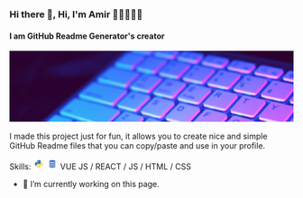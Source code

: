 ### Hi there 👋, Hi, I'm Amir 👋🏻👨🏻‍💻
#### I am GitHub Readme Generator's creator
![I am GitHub Readme Generator's creator](https://github.com/ARZ10/ARZ10/blob/main/Simple%20Technology%20LinkedIn%20Banner.png)

I made this project just for fun, it allows you to create nice and simple GitHub Readme files that you can copy/paste and use in your profile.

Skills:
<code><img height="20" src="https://raw.githubusercontent.com/github/explore/80688e429a7d4ef2fca1e82350fe8e3517d3494d/topics/python/python.png"></code>
<code><img height="20" src="https://raw.githubusercontent.com/github/explore/80688e429a7d4ef2fca1e82350fe8e3517d3494d/topics/sql/sql.png"></code>
VUE JS / REACT / JS / HTML / CSS

- 🔭 I’m currently working on this page. 




